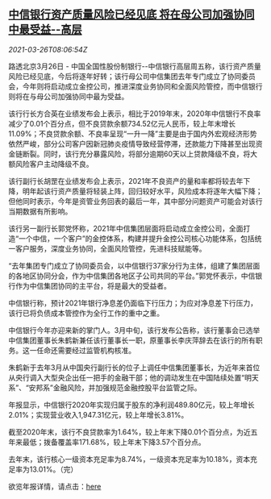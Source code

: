 <!--1616747462000-->
[中信银行资产质量风险已经见底 将在母公司加强协同中最受益--高层](https://cn.reuters.com/article/citic-bank-assets-risk-0326-idCNKBS2BI0ZP)
------

<div><i>2021-03-26T08:06:54Z</i></div><p>路透北京3月26日 - 中国全国性股份制银行--中信银行高层周五称，该行资产质量风险已经见底，今后将逐年好转；该行母公司中信集团去年专门成立了协同委员会，今年则将启动成立金控公司，推进深度业务协同和全面风险管控，而中信银行则将在与母公司加强协同中最为受益。</p><p>该行行长方合英在业绩发布会上表示，相比于2019年末，2020年中信银行不良率减少了0.01个百分点，但不良贷款余额734.52亿元人民币，较上年末增长11.09%；不良贷款余额、不良率呈现“一升一降”主要是由于国内外宏观经济形势依然严峻，部分公司客户因新冠肺炎疫情导致经营停滞，还款能力下降甚至出现资金链断裂。同时，该行充分暴露风险，将部分逾期60天以上贷款降级不良，将大额风险客户主动降级不良。</p><p>该行副行长胡罡在业绩发布会上表示，2021年不良资产的量和率都将较去年下降，明年起该行资产质量将轻装上阵，回归较好水平，风险成本将逐年大幅下降；但他同时表示，今年是资管业务回表的最后一年，其中部分问题资产可能会对该行当期数据有所影响。</p><p>该行另一副行长郭党怀称，2021年中信集团层面将启动成立金控公司，全面打造“一个中信，一个客户”的金控体系，构建并提升金控公司核心功能体系，包括统一客户服务，深度业务协同，全面风险管控，先进科技赋能等。</p><p>“去年集团专门成立了协同委员会，以中信银行37家分行为主体，组建了集团层面的各地区协同分会，作为中信集团各地区子公司共同的平台。”郭党怀表示，中信银行作为中信集团协同的主平台，将是最大的受益者。</p><p>中信银行称，预计2021年银行净息差仍面临下行压力；为应对净息差下行压力，该行已将负债成本管控作为全行工作的重中之重。</p><p>中信银行今年亦迎来新的掌门人。3月中旬，该行发布公告称，该行董事会已选举中信集团董事长朱鹤新兼任该行董事长一职，原董事长李庆萍辞去在该行的所有职务。这一任命还需要经过监管机构核准。</p><p>朱鹤新于去年3月从中国央行副行长的位子上调任中信集团董事长，为近年来首位从央行调入大型央企出任一把手的金融干部；他的调动发生在中国陆续处置“明天系”、“安邦系”金融风险，并加强规范金融控股平台监管之际。</p><p>年报显示，中信银行2020年实现归属于股东的净利润489.80亿元，较上年增长2.01%；实现营业收入1,947.31亿元，较上年增长3.81%。</p><p>截至2020年末，该行不良贷款率为1.64%，较上年末下降0.01个百分点，为近五年来最低；拨备覆盖率171.68%，较上年末下降3.57个百分点。</p><p>去年末，该行核心一级资本充足率为8.74%，一级资本充足率为10.18%，资本充足率为13.01%。（完）</p><p>欲览年报详情，请点击：<a href="http://www.sse.com.cn//disclosure/listedinfo/announcement/c/new/2021-03-26/601998_20210326_3.pdf">here</a></p>
